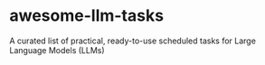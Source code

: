 # awesome-llm-tasks
A curated list of practical, ready-to-use scheduled tasks for Large Language Models (LLMs)
